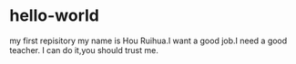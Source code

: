 # hello-world
my first repisitory
my name is Hou Ruihua.I want a good job.I need a good teacher.
I can do it,you should trust me.
